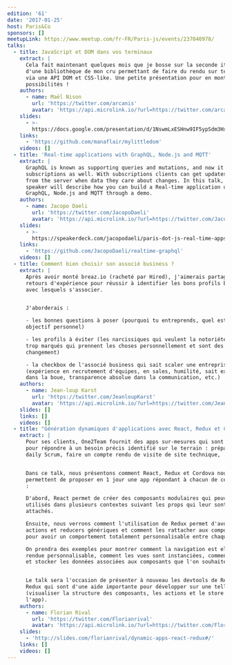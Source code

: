 ```yaml
---
edition: '61'
date: '2017-01-25'
host: Paris&Co
sponsors: []
meetupLink: https://www.meetup.com/fr-FR/Paris-js/events/237040978/
talks:
  - title: JavaScript et DOM dans vos terminaux
    extract: |
      Cela fait maintenant quelques mois que je bosse sur la seconde itération
      d'une bibliothèque de mon cru permettant de faire du rendu sur terminaux
      via une API DOM et CSS-like. Une petite présentation pour en montrer les
      possibilités !
    authors:
      - name: Maël Nison
        url: 'https://twitter.com/arcanis'
        avatar: 'https://api.microlink.io/?url=https://twitter.com/arcanis&amps;embed=image.url'
    slides:
      - >-
        https://docs.google.com/presentation/d/1NswmLxESHnw9IF5ypSdm3Hx0Hexn-2uKP6jGV2tb6Ac/edit?usp=sharing
    links:
      - 'https://github.com/manaflair/mylittledom'
    videos: []
  - title: 'Real-time applications with GraphQL, Node.js and MQTT'
    extract: |
      GraphQL is known as supporting queries and mutations, and now it supports
      subscriptions as well. With subscriptions clients can get updates pushed
      from the server when data they care about changes. In this talk, the
      speaker will describe how you can build a Real-time application using the
      GraphQL, Node.js and MQTT through a demo.
    authors:
      - name: Jacopo Daeli
        url: 'https://twitter.com/JacopoDaeli'
        avatar: 'https://api.microlink.io/?url=https://twitter.com/JacopoDaeli&amps;embed=image.url'
    slides:
      - >-
        https://speakerdeck.com/jacopodaeli/paris-dot-js-real-time-apps-with-graphql-node-dot-js-and-mqtt
    links:
      - 'https://github.com/JacopoDaeli/realtime-graphql'
    videos: []
  - title: Comment bien choisir son associé business ?
    extract: |
      Après avoir monté breaz.io (racheté par Hired), j'aimerais partager mes
      retours d'expérience pour réussir à identifier les bons profils business
      avec lesquels s'associer.


      J'aborderais :

      - les bonnes questions à poser (pourquoi tu entreprends, quel est ton
      objectif personnel)

      - les profils à éviter (les narcissiques qui veulent la notoriété, les égo
      trop marqués qui prennent les choses personnellement et sont des freins au
      changement)

      - la checkbox de l'associé business qui sait scaler une entreprise
      (expérience en recrutement d'équipes, en sales, humilité, sait exécuter
      dans la boue, transparence absolue dans la communication, etc.)
    authors:
      - name: Jean-loup Karst
        url: 'https://twitter.com/JeanloupKarst'
        avatar: 'https://api.microlink.io/?url=https://twitter.com/JeanloupKarst&amps;embed=image.url'
    slides: []
    links: []
    videos: []
  - title: "Génération dynamiques d'applications avec React, Redux et Cordova"
    extract: |
      Pour ses clients, One2Team fournit des apps sur-mesures qui sont conçues
      pour répondre à un besoin précis identifié sur le terrain : préparer son
      daily Scrum, faire un compte rendu de visite de site technique, ...


      Dans ce talk, nous présentons comment React, Redux et Cordova nous
      permettent de proposer en 1 jour une app répondant à chacun de ces besoins
      :

      D'abord, React permet de créer des composants modulaires qui peuvent être
      utilisés dans plusieurs contextes suivant les props qui leur sont
      attachés.

      Ensuite, nous verrons comment l'utilisation de Redux permet d'avoir des
      actions et reducers génériques et comment les rattacher aux composants
      pour avoir un comportement totalement personnalisable entre chaque apps.

      On prendra des exemples pour montrer comment la navigation est elle même
      rendue personnalisable, comment les vues sont instanciées, comment charger
      et stocker les données associées aux composants que l'on souhaite.


      Le talk sera l'occasion de présenter à nouveau les devtools de React et
      Redux qui sont d'une aide importante pour développer sur une telle app
      (visualiser la structure des composants, les actions et le store de
      l'app).
    authors:
      - name: Florian Rival
        url: 'https://twitter.com/Florianrival'
        avatar: 'https://api.microlink.io/?url=https://twitter.com/Florianrival&amps;embed=image.url'
    slides:
      - 'http://slides.com/florianrival/dynamic-apps-react-redux#/'
    links: []
    videos: []
---
```

